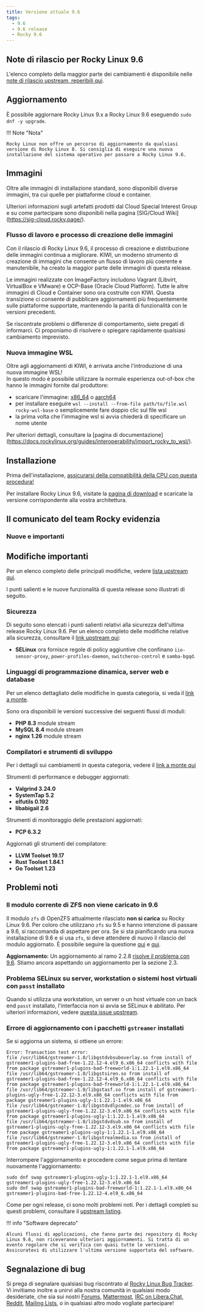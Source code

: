 ```yaml
---
title: Versione attuale 9.6
tags:
  - 9.6
  - 9.6 release
  - Rocky 9.6
---
```


## Note di rilascio per Rocky Linux 9.6

L'elenco completo della maggior parte dei cambiamenti è disponibile nelle [note di rilascio upstream, reperibili qui](https://docs.redhat.com/en/documentation/red_hat_enterprise_linux/9/html/9.6_release_notes/index).

## Aggiornamento

È possibile aggiornare Rocky Linux 9.x a Rocky Linux 9.6 eseguendo `sudo dnf -y upgrade`.

!!! Note "Nota"

    Rocky Linux non offre un percorso di aggiornamento da qualsiasi versione di Rocky Linux 8. Si consiglia di eseguire una nuova installazione del sistema operativo per passare a Rocky Linux 9.6.

## Immagini

Oltre alle immagini di installazione standard, sono disponibili diverse immagini, tra cui quelle per piattaforme cloud e container.

Ulteriori informazioni sugli artefatti prodotti dal Cloud Special Interest Group e su come partecipare sono disponibili nella pagina [SIG/Cloud Wiki] (https://sig-cloud.rocky.page/).

### Flusso di lavoro e processo di creazione delle immagini

Con il rilascio di Rocky Linux 9.6, il processo di creazione e distribuzione delle immagini continua a migliorare. KIWI, un moderno strumento di creazione di immagini che consente un flusso di lavoro più coerente e manutenibile, ha creato la maggior parte delle immagini di questa release.

Le immagini realizzate con ImageFactory includono Vagrant (Libvirt, VirtualBox e VMware) e OCP-Base (Oracle Cloud Platform). Tutte le altre immagini di Cloud e Container sono ora costruite con KIWI. Questa transizione ci consente di pubblicare aggiornamenti più frequentemente sulle piattaforme supportate, mantenendo la parità di funzionalità con le versioni precedenti.

Se riscontrate problemi o differenze di comportamento, siete pregati di informarci. Ci proponiamo di risolvere o spiegare rapidamente qualsiasi cambiamento imprevisto.

### Nuova immagine WSL

Oltre agli aggiornamenti di KIWI, è arrivata anche l'introduzione di una nuova immagine WSL!\
In questo modo è possibile utilizzare la normale esperienza out-of-box che hanno le immagini fornite dal produttore:

- scaricare l'immagine: [x86_64](https://dl.rockylinux.org/pub/rocky/9/images/x86_64/Rocky-9-WSL-Base.latest.x86_64.wsl) o [aarch64](https://dl.rockylinux.org/pub/rocky/9/images/aarch64/Rocky-9-WSL-Base.latest.aarch64.wsl)
- per installare eseguire `wsl --install --from-file path/to/file.wsl rocky-wsl-base` o semplicemente fare doppio clic sul file wsl
- la prima volta che l'immagine wsl si avvia chiederà di specificare un nome utente

Per ulteriori dettagli, consultare la [pagina di documentazione] (https://docs.rockylinux.org/guides/interoperability/import_rocky_to_wsl/).

## Installazione

Prima dell'installazione, [assicurarsi della compatibilità della CPU con questa procedura!](https://docs.rockylinux.org/gemstones/test_cpu_compat/)

Per installare Rocky Linux 9.6, visitate la [pagina di download](https://rockylinux.org/download/) e scaricate la versione corrispondente alla vostra architettura.

## Il comunicato del team Rocky evidenzia

### Nuove e importanti

## Modifiche importanti

Per un elenco completo delle principali modifiche, vedere [lista upstream qui](https://docs.redhat.com/en/documentation/red_hat_enterprise_linux/9/html/9.6_release_notes/overview#overview-major-changes).

I punti salienti e le nuove funzionalità di questa release sono illustrati di seguito.

### Sicurezza

Di seguito sono elencati i punti salienti relativi alla sicurezza dell'ultima release Rocky Linux 9.6. Per un elenco completo delle modifiche relative alla sicurezza, consultare il [link upstream qui](https://docs.redhat.com/en/documentation/red_hat_enterprise_linux/9/html/9.6_release_notes/new-features#new-features-security):

- **SELinux** ora fornisce regole di policy aggiuntive che confinano `iio-sensor-proxy`, `power-profiles-daemon`, `switcheroo-control` e `samba-bgqd`.

### Linguaggi di programmazione dinamica, server web e database

Per un elenco dettagliato delle modifiche in questa categoria, si veda il [link a monte](https://docs.redhat.com/en/documentation/red_hat_enterprise_linux/9/html/9.6_release_notes/new-features#new-features-dynamic-programming-languages-web-and-database-servers).

Sono ora disponibili le versioni successive dei seguenti flussi di moduli:

- **PHP 8.3** module stream
- **MySQL 8.4** module stream
- **nginx 1.26** module stream

### Compilatori e strumenti di sviluppo

Per i dettagli sui cambiamenti in questa categoria, vedere il [link a monte qui](https://docs.redhat.com/en/documentation/red_hat_enterprise_linux/9/html/9.6_release_notes/new-features#new-features-compilers-and-development-tools)

Strumenti di performance e debugger aggiornati:

- **Valgrind 3.24.0**
- **SystemTap 5.2**
- **elfutils 0.192**
- **libabigail 2.6**

Strumenti di monitoraggio delle prestazioni aggiornati:

- **PCP 6.3.2**

Aggiornati gli strumenti del compilatore:

- **LLVM Toolset 19.17**
- **Rust Toolset 1.84.1**
- **Go Toolset 1.23**

## Problemi noti

### Il modulo corrente di ZFS non viene caricato in 9.6

Il modulo `zfs` di OpenZFS attualmente rilasciato **non si carica** su Rocky Linux 9.6. Per coloro che utilizzano `zfs` su 9.5 e hanno intenzione di passare a 9.6, si raccomanda di aspettare per ora. Se si sta pianificando una nuova installazione di 9.6 e si usa `zfs`, si deve attendere di nuovo il rilascio del modulo aggiornato. È possibile seguire la questione [qui](https://github.com/openzfs/zfs/issues/17332) e [qui](https://github.com/openzfs/zfs/issues/17364).

**Aggiornamento:** Un aggiornamento al ramo 2.2.8 [risolve il problema con 9.6](https://github.com/openzfs/zfs/releases). Stiamo ancora aspettando un aggiornamento per la sezione 2.3.

### Problema SELinux su server, workstation o sistemi host virtuali con `passt` installato

Quando si utilizza una workstation, un server o un host virtuale con un back end `passt` installato, l'interfaccia non si avvia se SELinux è abilitato. Per ulteriori informazioni, vedere [questa issue upstream](https://issues.redhat.com/browse/RHEL-80407).

### Errore di aggiornamento con i pacchetti `gstreamer` installati

Se si aggiorna un sistema, si ottiene un errore:

  ```
  Error: Transaction test error:
  file /usr/lib64/gstreamer-1.0/libgstdvbsuboverlay.so from install of gstreamer1-plugins-bad-free-1.22.12-4.el9_6.x86_64 conflicts with file from package gstreamer1-plugins-bad-freeworld-1:1.22.1-1.el9.x86_64
  file /usr/lib64/gstreamer-1.0/libgstsiren.so from install of gstreamer1-plugins-bad-free-1.22.12-4.el9_6.x86_64 conflicts with file from package gstreamer1-plugins-bad-freeworld-1:1.22.1-1.el9.x86_64
  file /usr/lib64/gstreamer-1.0/libgstasf.so from install of gstreamer1-plugins-ugly-free-1.22.12-3.el9.x86_64 conflicts with file from package gstreamer1-plugins-ugly-1:1.22.1-1.el9.x86_64
  file /usr/lib64/gstreamer-1.0/libgstdvdlpcmdec.so from install of gstreamer1-plugins-ugly-free-1.22.12-3.el9.x86_64 conflicts with file from package gstreamer1-plugins-ugly-1:1.22.1-1.el9.x86_64
  file /usr/lib64/gstreamer-1.0/libgstdvdsub.so from install of gstreamer1-plugins-ugly-free-1.22.12-3.el9.x86_64 conflicts with file from package gstreamer1-plugins-ugly-1:1.22.1-1.el9.x86_64
  file /usr/lib64/gstreamer-1.0/libgstrealmedia.so from install of gstreamer1-plugins-ugly-free-1.22.12-3.el9.x86_64 conflicts with file from package gstreamer1-plugins-ugly-1:1.22.1-1.el9.x86_64
  ```

Interrompere l'aggiornamento e procedere come segue prima di tentare nuovamente l'aggiornamento:

  ```
  sudo dnf swap gstreamer1-plugins-ugly-1:1.22.1-1.el9.x86_64 gstreamer1-plugins-ugly-free-1.22.12-3.el9.x86_64 
  sudo dnf swap gstreamer1-plugins-bad-freeworld-1:1.22.1-1.el9.x86_64 gstreamer1-plugins-bad-free-1.22.12-4.el9_6.x86_64 
  ```

Come per ogni release, ci sono molti problemi noti. Per i dettagli completi su questi problemi, consultare il [upstream listing](https://docs.redhat.com/en/documentation/red_hat_enterprise_linux/9/html/9.6_release_notes/known-issues).

!!! info "Software deprecato"

    Alcuni flussi di applicazioni, che fanno parte dei repository di Rocky Linux 9.6, non riceveranno ulteriori aggiornamenti. Si tratta di un evento regolare che si verifica con quasi tutte le versioni. Assicuratevi di utilizzare l'ultima versione supportata del software.

## Segnalazione di bug

Si prega di segnalare qualsiasi bug riscontrato al [Rocky Linux Bug Tracker](https://bugs.rockylinux.org/). Vi invitiamo inoltre a unirvi alla nostra comunità in qualsiasi modo desideriate, che sia sui nostri [Forums](https://forums.rockylinux.org), [Mattermost](https://chat.rockylinux.org), [IRC on Libera.Chat](irc://irc.liberachat/rockylinux), [Reddit](https://reddit.com/r/rockylinux), [Mailing Lists](https://lists.resf.org), o in qualsiasi altro modo vogliate partecipare!

